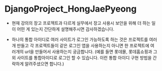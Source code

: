DjangoProject_HongJaePyeong
===========================

+ 현재 강의의 장고 프로젝트과 다르게 실무에서 장고 사용시 보안을 위해 더 하는 일이 어떤 게 있는지 간단하게 설명해주시면 감사하겠습니다.

+ 하나의 통합 아이디로 여러 사이트가 로그인 가능하도록 하는 것은 프로젝트를 여러개 만들고 각 프로젝트들이 같은 로그인 앱을 사용하는지 아니면 한 프로젝트에 여러개의 url을 만들어서 사용하는지 궁금합니다. (예를 들면 롯데몰, 롯데홈쇼핑과 그 외 사이트를 통합아이디로 로그인 할 수 있습니다. 이런 통합 아이디 구현 방법을 간략하게 알려주셨으면 합니다.)
